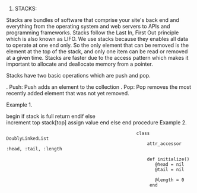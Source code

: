 1. STACKS:

Stacks are bundles of software that comprise your site's back end and everything from the operating system and web servers to APIs and programming frameworks. 
Stacks follow the Last In, First Out principle which is also known as LIFO. We use stacks because they enables all data to operate at one end only. 
So the only element that can be removed is the element at the top of the stack, and only one item can be read or removed at a given time.
Stacks are faster due to the access pattern which makes it important to allocate and deallocate memory from a pointer.

Stacks have two basic operations which are push and pop.

. Push: Push adds an element to the collection 
. Pop: Pop removes the most recently added element that was not yet removed.

Example 1.

 begin
if stack is full
   return
  endif
else  
  increment top
  stack[top] assign value
 end else
 end procedure                            Example 2.

                                                     class DoublyLinkedList
                                                         attr_accessor :head, :tail, :length
                                                         
                                                         def initialize()
                                                            @head = nil
                                                            @tail = nil

                                                            @length = 0
                                                          end
